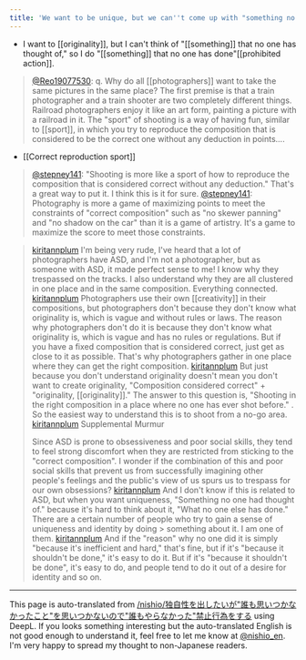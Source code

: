 ```yaml
---
title: 'We want to be unique, but we can''t come up with "something no one else has thought of", so we do "something no one else has done", which is prohibited.'
---
```


- I want to [[originality]], but I can't think of "[[something]] that no one has thought of," so I do "[[something]] that no one has done"[[prohibited action]].

> [@Reo19077530](https://twitter.com/Reo19077530/status/1672233977497939968): q. Why do all [[photographers]] want to take the same pictures in the same place?
> The first premise is that a train photographer and a train shooter are two completely different things.
> Railroad photographers enjoy it like an art form, painting a picture with a railroad in it.
> The "sport" of shooting is a way of having fun, similar to [[sport]], in which you try to reproduce the composition that is considered to be the correct one without any deduction in points....
- [[Correct reproduction sport]]

> [@stepney141](https://twitter.com/stepney141/status/1672820290659950592?s=20): "Shooting is more like a sport of how to reproduce the composition that is considered correct without any deduction."
> That's a great way to put it. I think this is it for sure.
> [@stepney141](https://twitter.com/stepney141/status/1672833348170051589?s=20): Photography is more a game of maximizing points to meet the constraints of "correct composition" such as "no skewer panning" and "no shadow on the car" than it is a game of artistry. It's a game to maximize the score to meet those constraints.

> [kiritannplum](https://twitter.com/kiritannplum/status/1672971621970350081) I'm being very rude, I've heard that a lot of photographers have ASD, and I'm not a photographer, but as someone with ASD, it made perfect sense to me!
>  I know why they trespassed on the tracks.
>  I also understand why they are all clustered in one place and in the same composition.
>  Everything connected.
> [kiritannplum](https://twitter.com/kiritannplum/status/1672971624516308993) Photographers use their own [[creativity]] in their compositions, but photographers don't because they don't know what originality is, which is vague and without rules or laws. The reason why photographers don't do it is because they don't know what originality is, which is vague and has no rules or regulations.
>  But if you have a fixed composition that is considered correct, just get as close to it as possible.
>  That's why photographers gather in one place where they can get the right composition.
> [kiritannplum](https://twitter.com/kiritannplum/status/1672971627662024708) But just because you don't understand originality doesn't mean you don't want to create originality,
>  "Composition considered correct" + "originality, [[originality]]."
>  The answer to this question is,
>  "Shooting in the right composition in a place where no one has ever shot before."
> . So the easiest way to understand this is to shoot from a no-go area.
> [kiritannplum](https://twitter.com/kiritannplum/status/1673226762636136448) Supplemental Murmur
>
>  Since ASD is prone to obsessiveness and poor social skills, they tend to feel strong discomfort when they are restricted from sticking to the "correct composition".
>  I wonder if the combination of this and poor social skills that prevent us from successfully imagining other people's feelings and the public's view of us spurs us to trespass for our own obsessions?
> [kiritannplum](https://twitter.com/kiritannplum/status/1673228496402010112) And I don't know if this is related to ASD, but when you want uniqueness,
>  "Something no one had thought of."
>  because it's hard to think about it,
>  "What no one else has done."
>  There are a certain number of people who try to gain a sense of uniqueness and identity by doing > something about it. I am one of them.
> [kiritannplum](https://twitter.com/kiritannplum/status/1673228519084814336) And if the "reason" why no one did it is simply "because it's inefficient and hard," that's fine, but if it's "because it shouldn't be done," it's easy to do it. But if it's "because it shouldn't be done", it's easy to do, and people tend to do it out of a desire for identity and so on.

---
This page is auto-translated from [/nishio/独自性を出したいが"誰も思いつかなかったこと"を思いつかないので"誰もやらなかった"禁止行為をする](https://scrapbox.io/nishio/独自性を出したいが"誰も思いつかなかったこと"を思いつかないので"誰もやらなかった"禁止行為をする) using DeepL. If you looks something interesting but the auto-translated English is not good enough to understand it, feel free to let me know at [@nishio_en](https://twitter.com/nishio_en). I'm very happy to spread my thought to non-Japanese readers.